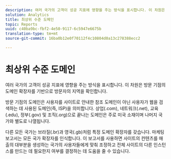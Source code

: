 ```yaml
---
description: 여러 국가의 고객이 성공 지표에 영향을 주는 방식을 표시합니다. 이 차원은 방문 기점의 도메인 확장자를 기반으로 방문자의 지역을 확인합니다.
solution: Analytics
title: 최상위 수준 도메인
topic: Reports
uuid: c40ba9bc-fbf2-4e50-9117-6c5947e6675b
translation-type: tm+mt
source-git-commit: 16ba0b12e0f70112f4c10804d0a13c278388ecc2

---
```



# 최상위 수준 도메인

여러 국가의 고객이 성공 지표에 영향을 주는 방식을 표시합니다. 이 차원은 방문 기점의 도메인 확장자를 기반으로 방문자의 지역을 확인합니다.

방문 기점의 도메인은 사용자를 사이트로 안내한 참조 도메인이 아닌 사용자가 웹을 검색하는 데 사용된 도메인(즉, ISP)을 의미합니다. 상업(.com), 네트워크(.net), 교육(.edu), 정부(.gov) 및 조직(.org)으로 끝나는 도메인은 주로 미국 소재이며 나머지 국가와 별도로 나열됩니다.

다른 모든 국가는 브라질(.br)과 영국(.gb)처럼 특정 도메인 확장자를 갖습니다. 마케팅 보고서는 모든 국가 확장자를 인식합니다. 이 보고서를 사용하면 사이트의 컨텐츠를 매출의 대부분을 생성하는 국가의 사용자들에게 맞춰 조정하고 전체 사이트의 다른 인스턴스를 만드는 데 필요한지 여부를 결정하는 데 도움을 줄 수 있습니다.
